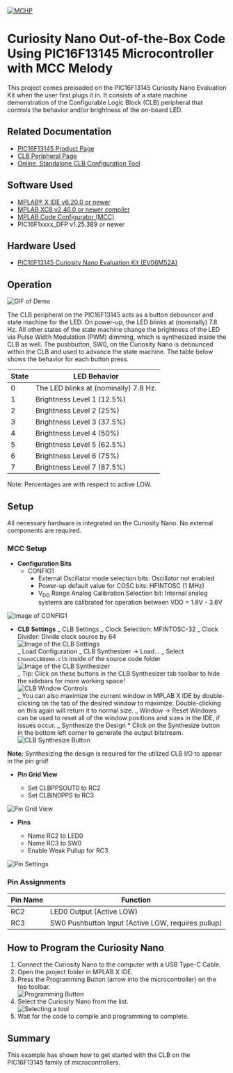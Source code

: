 <!-- Please do not change this logo with link -->

[![MCHP](images/microchip.png)](https://www.microchip.com)

# Curiosity Nano Out-of-the-Box Code Using PIC16F13145 Microcontroller with MCC Melody

This project comes preloaded on the PIC16F13145 Curiosity Nano Evaluation Kit when the user first plugs it in. It consists of a state machine demonstration of the Configurable Logic Block (CLB) peripheral that controls the behavior and/or brightness of the on-board LED.

## Related Documentation

- [PIC16F13145 Product Page](https://www.microchip.com/en-us/product/PIC16F13145?utm_source=GitHub&utm_medium=TextLink&utm_campaign=MCU8_MMTCha_PIC16F13145&utm_content=pic16f13145-cnano-out-of-box-code-mplab-mcc-github&utm_bu=MCU08)
- [CLB Peripheral Page](https://www.microchip.com/en-us/products/microcontrollers-and-microprocessors/8-bit-mcus/core-independent-and-analog-peripherals/system-flexibility/configurable-logic-block?utm_source=GitHub&utm_medium=TextLink&utm_campaign=MCU8_MMTCha_PIC16F13145&utm_content=pic16f13145-cnano-out-of-box-code-mplab-mcc-github&utm_bu=MCU08)
- [Online, Standalone CLB Configuration Tool](https://logic.microchip.com/clbsynthesizer/)

## Software Used

- [MPLAB® X IDE v6.20.0 or newer](https://www.microchip.com/en-us/tools-resources/develop/mplab-x-ide?utm_source=GitHub&utm_medium=TextLink&utm_campaign=MCU8_MMTCha_PIC16F13145&utm_content=pic16f13145-cnano-out-of-box-code-mplab-mcc-github&utm_bu=MCU08)
- [MPLAB XC8 v2.46.0 or newer compiler](https://www.microchip.com/en-us/tools-resources/develop/mplab-xc-compilers?utm_source=GitHub&utm_medium=TextLink&utm_campaign=MCU8_MMTCha_PIC16F13145&utm_content=pic16f13145-cnano-out-of-box-code-mplab-mcc-github&utm_bu=MCU08)
- [MPLAB Code Configurator (MCC)](https://www.microchip.com/en-us/tools-resources/configure/mplab-code-configurator?utm_source=GitHub&utm_medium=TextLink&utm_campaign=MCU8_MMTCha_PIC16F13145&utm_content=pic16f13145-cnano-out-of-box-code-mplab-mcc-github&utm_bu=MCU08)
- PIC16F1xxxx_DFP v1.25.389 or newer

## Hardware Used

- [PIC16F13145 Curiosity Nano Evaluation Kit (EV06M52A)](https://www.microchip.com/en-us/development-tool/EV06M52A?utm_source=GitHub&utm_medium=TextLink&utm_campaign=MCU8_MMTCha_PIC16F13145&utm_content=pic16f13145-cnano-out-of-box-code-mplab-mcc-github&utm_bu=MCU08)

## Operation

![GIF of Demo](./images/demo.gif)

The CLB peripheral on the PIC16F13145 acts as a button debouncer and state machine for the LED. On power-up, the LED blinks at (nominally) 7.8 Hz. All other states of the state machine change the brightness of the LED via Pulse Width Modulation (PWM) dimming, which is synthesized inside the CLB as well. The pushbutton, SW0, on the Curiosity Nano is debounced within the CLB and used to advance the state machine. The table below shows the behavior for each button press.

| State | LED Behavior                          |
| ----- | ------------------------------------- |
| 0     | The LED blinks at (nominally) 7.8 Hz. |
| 1     | Brightness Level 1 (12.5%)            |
| 2     | Brightness Level 2 (25%)              |
| 3     | Brightness Level 3 (37.5%)            |
| 4     | Brightness Level 4 (50%)              |
| 5     | Brightness Level 5 (62.5%)            |
| 6     | Brightness Level 6 (75%)              |
| 7     | Brightness Level 7 (87.5%)            |

Note: Percentages are with respect to active LOW.

## Setup

All necessary hardware is integrated on the Curiosity Nano. No external components are required.

### MCC Setup

- **Configuration Bits**
  - CONFIG1
    - External Oscillator mode selection bits: Oscillator not enabled
    - Power-up default value for COSC bits: HFINTOSC (1 MHz)
    - V<sub>DD</sub> Range Analog Calibration Selection bit: Internal analog systems are calibrated for operation between VDD = 1.8V - 3.6V

![Image of CONFIG1](./images/configBits_CONFIG1.PNG)

- **CLB Settings**
  _ CLB Settings
  _ Clock Selection: MFINTOSC-32
  _ Clock Divider: Divide clock source by 64  
  ![Image of the CLB Settings](./images/CLBSettings.PNG)  
   _ Load Configuration
  _ CLB Synthesizer &rarr; Load...
  _ Select `CnanoCLBdemo.clb` inside of the source code folder  
  ![Image of the CLB Synthesizer](./images/CLBSynthesizer_startup.PNG)  
   _ Tip: Click on these buttons in the CLB Synthesizer tab toolbar to hide the sidebars for more working space!  
  ![CLB Window Controls](./images/CLBSynthesizer_windowControls.PNG)  
   _ You can also maximize the current window in MPLAB X IDE by double-clicking on the tab of the desired window to maximize. Double-clicking on this again will return it to normal size.
  _ Window &rarr; Reset Windows can be used to reset all of the window positions and sizes in the IDE, if issues occur.
  _ Synthesize the Design \* Click on the Synthesize button in the bottom left corner to generate the output bitstream.  
  ![CLB Synthesize Button](./images/CLBSynthesizer_synthesize.PNG)

**Note:** Synthesizing the design is required for the utilized CLB I/O to appear in the pin grid!

- **Pin Grid View**

  - Set CLBPPSOUT0 to RC2
  - Set CLBIN0PPS to RC3

![Pin Grid View](./images/pinGrid.PNG)

- **Pins**

  - Name RC2 to LED0
  - Name RC3 to SW0
  - Enable Weak Pullup for RC3

![Pin Settings](./images/pinSettings.PNG)

### Pin Assignments

| Pin Name | Function                                           |
| -------- | -------------------------------------------------- |
| RC2      | LED0 Output (Active LOW)                           |
| RC3      | SW0 Pushbutton Input (Active LOW, requires pullup) |

## How to Program the Curiosity Nano

1. Connect the Curiosity Nano to the computer with a USB Type-C Cable.
2. Open the project folder in MPLAB X IDE.
3. Press the Programming Button (arrow into the microcontroller) on the top toolbar.  
   ![Programming Button](./images/programmingIcon.PNG)
4. Select the Curiosity Nano from the list.  
   ![Selecting a tool](./images/toolSelect.PNG)
5. Wait for the code to compile and programming to complete.

## Summary

This example has shown how to get started with the CLB on the PIC16F13145 family of microcontrollers.
